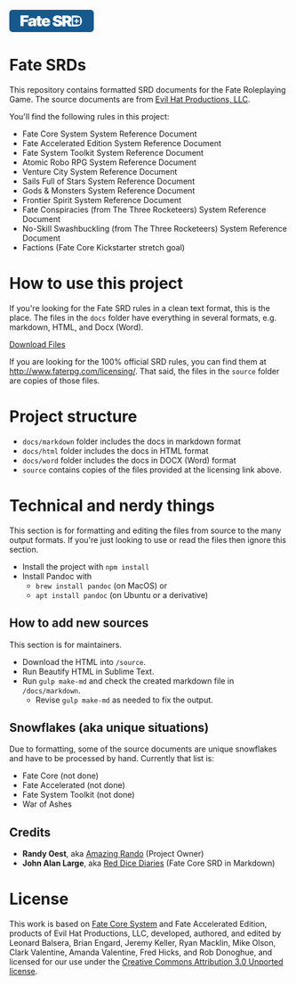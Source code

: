 [![](https://github.com/fate-srd/.github/blob/main/img/Fate-CI-style-badge.svg)](https://github.com/fate-srd)

# Fate SRDs

This repository contains formatted SRD documents for the Fate Roleplaying Game. The source documents are from [Evil Hat Productions, LLC](http://www.faterpg.com/licensing/).

You'll find the following rules in this project:

- Fate Core System System Reference Document
- Fate Accelerated Edition System Reference Document
- Fate System Toolkit System Reference Document
- Atomic Robo RPG System Reference Document
- Venture City System Reference Document
- Sails Full of Stars System Reference Document
- Gods & Monsters System Reference Document
- Frontier Spirit System Reference Document
- Fate Conspiracies (from The Three Rocketeers) System Reference Document
- No-Skill Swashbuckling (from The Three Rocketeers) System Reference Document
- Factions (Fate Core Kickstarter stretch goal)

# How to use this project

If you're looking for the Fate SRD rules in a clean text format, this is the place. The files in the `docs` folder have everything in several formats, e.g. markdown, HTML, and Docx (Word).

[Download Files](https://github.com/amazingrando/fate-srd/archive/master.zip)

If you are looking for the 100% official SRD rules, you can find them at <http://www.faterpg.com/licensing/>. That said, the files in the `source` folder are copies of those files.

# Project structure

- `docs/markdown` folder includes the docs in markdown format
- `docs/html` folder includes the docs in HTML format
- `docs/word` folder includes the docs in DOCX (Word) format
- `source` contains copies of the files provided at the licensing link above.

# Technical and nerdy things

This section is for formatting and editing the files from source to the many output formats. If you're just looking to use or read the files then ignore this section.

- Install the project with `npm install`
- Install Pandoc with
  - `brew install pandoc` (on MacOS) or
  - `apt install pandoc` (on Ubuntu or a derivative)

## How to add new sources

This section is for maintainers.

- Download the HTML into `/source`.
- Run Beautify HTML in Sublime Text.
- Run `gulp make-md` and check the created markdown file in `/docs/markdown`.
  - Revise `gulp make-md` as needed to fix the output.

## Snowflakes (aka unique situations)

Due to formatting, some of the source documents are unique snowflakes and have to be processed by hand. Currently that list is:

- Fate Core (not done)
- Fate Accelerated (not done)
- Fate System Toolkit (not done)
- War of Ashes

## Credits

- **Randy Oest**, aka [Amazing Rando](https://randyoest.com) (Project Owner)
- **John Alan Large**, aka [Red Dice Diaries](https://reddicediaries.com) (Fate Core SRD in Markdown)

# License

This work is based on [Fate Core System](http://www.faterpg.com/) and Fate Accelerated Edition, products of Evil Hat Productions, LLC, developed, authored, and edited by Leonard Balsera, Brian Engard, Jeremy Keller, Ryan Macklin, Mike Olson, Clark Valentine, Amanda Valentine, Fred Hicks, and Rob Donoghue, and licensed for our use under the [Creative Commons Attribution 3.0 Unported license](http://creativecommons.org/licenses/by/3.0/).
